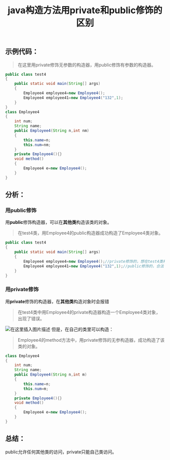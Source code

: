 ﻿---
slug: 20191202
title: java构造方法用private和public修饰的区别
authors: mcx
tags: [Java, 笔记, 大一]
---

## 示例代码：

> 在这里用private修饰无参数的构造器，用public修饰有参数的构造器。
<!--truncate-->
```java
public class test4
{
    public static void main(String[] args)
    {
        Employee4 employee4=new Employee4();
        Employee4 employee41=new Employee4("132",1);
    }
}
class Employee4
{
    int num;
    String name;
    public Employee4(String n,int nm)
    {
        this.name=n;
        this.num=nm;
    }
    private Employee4(){}
    void method()
    {
        Employee4 e=new Employee4();
    }
}
```
## 分析：

### 用public修饰

用**public**修饰构造器，可以在**其他类**构造该类的对象。

> 在test4类，用Employee4的public构造器成功构造了Employee4类对象。

```java
public class test4
{
    public static void main(String[] args)
    {
        Employee4 employee4=new Employee4();//private修饰的，想在test4类构造一个对象会出错
        Employee4 employee41=new Employee4("132",1);//public修饰的，合法
    }
}
```
### 用private修饰

用**private**修饰的构造器，在**其他类**构造对象时会报错

> 在test4类中用Employee4的private构造器构造一个Employee4类对象，出现了错误。

![在这里插入图片描述](https://img-blog.csdnimg.cn/201912022005265.png?x-oss-process=image/watermark,type_ZmFuZ3poZW5naGVpdGk,shadow_10,text_aHR0cHM6Ly9ibG9nLmNzZG4ubmV0L3UwMTQ0MTgyNjc=,size_16,color_FFFFFF,t_70)
但是，在自己的类里可以构造：

> Employee4的method方法中，用private修饰的无参构造器，成功构造了该类的对象。

```java
class Employee4
{
    int num;
    String name;
    public Employee4(String n,int m)
    {
        this.name=n;
        this.num=m;
    }
    private Employee4(){}
    void method()
    {
        Employee4 e=new Employee4();
    }
}
```
## 总结：

public允许任何其他类的访问，private只能自己类访问。
